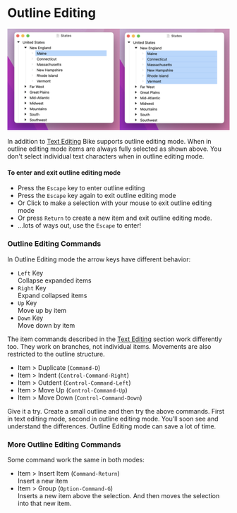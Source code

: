 # Outline Editing

![Outline Editing](../.gitbook/assets/outline-editing.png)

In addition to [Text Editing](text-editing.md) Bike supports outline editing mode. When in outline editing mode items are always fully selected as shown above. You don't select individual text characters when in outline editing mode.

#### To enter and exit outline editing mode

* Press the `Escape` key to enter outline editing
* Press the `Escape` key again to exit outline editing mode
* Or Click to make a selection with your mouse to exit outline editing mode
* Or press `Return` to create a new item and exit outline editing mode.
* ...lots of ways out, use the `Escape` to enter!

### Outline Editing Commands

In Outline Editing mode the arrow keys have different behavior:

* `Left` Key\
  Collapse expanded items
* `Right` Key\
  Expand collapsed items
* `Up` Key\
  Move up by item
* `Down` Key\
  Move down by item

The item commands described in the [Text Editing](text-editing.md) section work differently too. They work on branches, not individual items. Movements are also restricted to the outline structure.

* Item > Duplicate (`Command-D`)
* Item > Indent (`Control-Command-Right`)
* Item > Outdent (`Control-Command-Left`)
* Item > Move Up (`Control-Command-Up`)
* Item > Move Down (`Control-Command-Down`)

Give it a try. Create a small outline and then try the above commands. First in text editing mode, second in outline editing mode. You'll soon see and understand the differences. Outline Editing mode can save a lot of time.

### More Outline Editing Commands

Some command work the same in both modes:

* Item > Insert Item (`Command-Return`)\
  Insert a new item
* Item > Group (`Option-Command-G`)\
  Inserts a new item above the selection. And then moves the selection into that new item.
